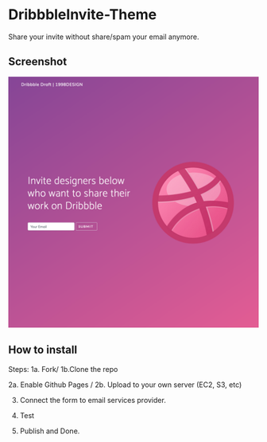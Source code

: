 # DribbbleInvite-Theme
Share your invite without share/spam your email anymore.

## Screenshot
![Preview](https://raw.githubusercontent.com/1998code/DribbbleInvite-Theme/master/Preview.png)

## How to install
Steps:
1a. Fork/ 1b.Clone the repo

2a. Enable Github Pages / 2b. Upload to your own server (EC2, S3, etc)

3. Connect the form to email services provider.

4. Test

5. Publish and Done.
